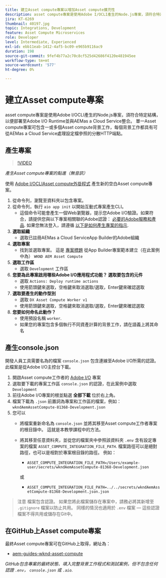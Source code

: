```yaml
---
title: 建立Asset compute專案以增加Asset compute擴充性
description: asset compute專案是使用Adobe I/OCLI產生的Node.js專案，須符合特定結構，以便部署至Adobe I/O Runtime並與AEMas a Cloud Service整合。
jira: KT-6269
thumbnail: 40197.jpg
topic: Integrations, Development
feature: Asset Compute Microservices
role: Developer
level: Intermediate, Experienced
exl-id: ebb11eab-1412-4af5-bc09-e965b9116ac9
duration: 198
source-git-commit: 9fef4b77a2c70c8cf525d42686f4120e481945ee
workflow-type: tm+mt
source-wordcount: '577'
ht-degree: 0%

---
```


# 建立Asset compute專案

asset compute專案是使用Adobe I/OCLI產生的Node.js專案，須符合特定結構，以便部署至Adobe I/O Runtime並與AEMas a Cloud Service整合。 單一Asset compute專案可包含一或多個Asset compute背景工作，每個背景工作都具有可從AEMas a Cloud Service處理設定檔參照的分散HTTP端點。

## 產生專案

>[!VIDEO](https://video.tv.adobe.com/v/40197?quality=12&learn=on)

_產生Asset compute專案的點進（無音訊）_

使用 [Adobe I/OCLIAsset compute外掛程式](../set-up/development-environment.md#aio-cli) 產生新的空白Asset compute專案。

1. 從命令列，瀏覽至資料夾以包含專案。
1. 從命令列，執行 `aio app init` 以開始互動式專案產生CLI。
   + 這個命令可能會產生一個Web瀏覽器，提示您Adobe I/O驗證。如果符合，請提供您與以下專案相關聯的Adobe認證： [必要的Adobe服務和產品](../set-up/accounts-and-services.md). 如果您無法登入，請遵循 [以下是如何產生專案的指示](https://developer.adobe.com/app-builder/docs/getting_started/first_app/#42-developer-is-not-logged-in-as-enterprise-organization-user).
1. __選取組織__
   + 選取已註冊AEMas a Cloud ServiceApp Builder的Adobe組織
1. __選取專案__
   + 找到並選取專案。 這是 [專案標題](../set-up/app-builder.md) 從App Builder專案範本建立（在此案例中為） `WKND AEM Asset Compute`
1. __選取工作區__
   + 選取 `Development` 工作區
1. __您要為此專案啟用哪些Adobe I/O應用程式功能？ 選取要包含的元件__
   + 選取 `Actions: Deploy runtime actions`
   + 使用箭頭鍵來選取，空格鍵來取消選取/選取，Enter鍵來確認選取
1. __選取要產生的動作型別__
   + 選取 `DX Asset Compute Worker v1`
   + 使用箭頭鍵來選取，空格鍵來取消選取/選取，Enter鍵來確認選取
1. __您要如何命名此動作？__
   + 使用預設名稱 `worker`.
   + 如果您的專案包含多個執行不同資產計算的背景工作，請在語義上將其命名

## 產生console.json

開發人員工具需要名為的檔案 `console.json` 包含連線至Adobe I/O所需的認證。此檔案是從Adobe I/O主控台下載。

1. 開啟Asset compute工作者的 [Adobe I/O](https://console.adobe.io) 專案
1. 選取要下載的專案工作區 `console.json` 的認證，在此案例中選取 `Development`
1. 前往Adobe I/O專案的根並點選 __全部下載__ 位於右上角。
1. 檔案下載為 `.json` 前置詞為專案和工作區的檔案，例如： `wkndAemAssetCompute-81368-Development.json`
1. 您可以
   + 將檔案重新命名為 `console.json` 並將其移至Asset compute工作者專案的根目錄中。 這就是本教學課程中的方法。
   + 將其移至任意資料夾，並從您的檔案夾中參照該資料夾 `.env` 含有設定專案的檔案 `ASSET_COMPUTE_INTEGRATION_FILE_PATH`. 檔案路徑可以是絕對路徑，也可以是相對於專案根目錄的路徑。 例如：
      + `ASSET_COMPUTE_INTEGRATION_FILE_PATH=/Users/example-user/secrets/wkndAemAssetCompute-81368-Development.json`

     或
      + `ASSET_COMPUTE_INTEGRATION_FILE_PATH=../../secrets/wkndAemAssetCompute-81368-Development.json.json`

> 注意
> 檔案包含認證。 如果您將此檔案儲存在專案中，請務必將其新增至 `.gitignore` 檔案以防止共用。 同樣的情況也適用於 `.env` 檔案 — 這些認證檔案不得共用或儲存在Git中。

## 在GitHub上Asset compute專案

最終Asset compute專案可在GitHub上取得，網址為：

+ [aem-guides-wknd-asset-compute](https://github.com/adobe/aem-guides-wknd-asset-compute)

_GitHub包含專案的最終狀態、填入完整背景工作程式和測試案例，但不包含任何認證 `.env`， `console.json` 或 `.aio`._
